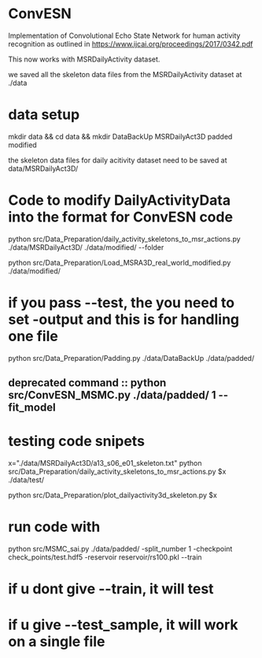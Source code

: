 # ConvESN
Implementation of Convolutional Echo State Network for human activity recognition as outlined in https://www.ijcai.org/proceedings/2017/0342.pdf

This now works with MSRDailyActivity dataset.

we saved all the skeleton data files from the MSRDailyActivity dataset at ./data

# data setup
mkdir data && cd data && mkdir DataBackUp MSRDailyAct3D padded modified

the skeleton data files for daily acitivity dataset need to be saved at data/MSRDailyAct3D/

# Code to modify DailyActivityData into the format for ConvESN code

python src/Data_Preparation/daily_activity_skeletons_to_msr_actions.py ./data/MSRDailyAct3D/ ./data/modified/ --folder

python src/Data_Preparation/Load_MSRA3D_real_world_modified.py ./data/modified/
# if you pass --test, the you need to set -output and this is for handling one file

python src/Data_Preparation/Padding.py ./data/DataBackUp ./data/padded/

## deprecated command :: python src/ConvESN_MSMC.py ./data/padded/ 1 --fit_model



# testing code snipets
x="./data/MSRDailyAct3D/a13_s06_e01_skeleton.txt"
python src/Data_Preparation/daily_activity_skeletons_to_msr_actions.py $x ./data/test/

python src/Data_Preparation/plot_dailyactivity3d_skeleton.py $x



# run code with
python src/MSMC_sai.py ./data/padded/ -split_number 1 -checkpoint check_points/test.hdf5 -reservoir reservoir/rs100.pkl --train
# if u dont give --train, it will test
# if u give --test_sample, it will work on a single file
